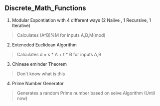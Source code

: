 ## Discrete_Math_Functions

1) Modular Expontiation with 4 different ways (2 Naiive , 1 Recursive, 1 Iterative)
>Calculates (A^B)%M for inputs A,B,M(mod)
2) Exteneded Euclidean Algorithm
>Calculates d = s * A + t * B for inputs A,B
3) Chinese eminder Theorem
>Don't know what is this
4) Prime Number Generator
>Generates a random Prime number based on seive Algorithm (Until now) 
    


